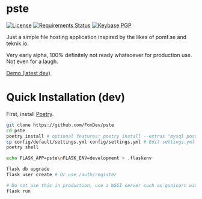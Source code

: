 # pste

[![License](https://img.shields.io/github/license/FoxDev/pste.svg)](https://www.gnu.org/licenses/gpl.txt)
[![Requirements Status](https://requires.io/github/FoxDev/pste/requirements.svg?branch=dev)](https://requires.io/github/TheReverend403/gentoogram-bot/requirements/?branch=master)
[![Keybase PGP](https://img.shields.io/keybase/pgp/TheReverend403.svg)](https://keybase.io/thereverend403)

Just a simple file hosting application inspired by the likes of pomf.se and teknik.io.

Very early alpha, 100% definitely not ready whatsoever for production use. Not even for a laugh.

[Demo (latest dev)](https://dev.pste.pw)

# Quick Installation (dev)

First, install [Poetry](https://poetry.eustace.io/).

```sh
git clone https://github.com/FoxDev/pste
cd pste
poetry install # optional features: poetry install --extras "mysql postgresql gunicorn sentry"
cp config/default/settings.yml config/settings.yml # Edit settings.yml
poetry shell

echo FLASK_APP=pste\nFLASK_ENV=development > .flaskenv

flask db upgrade
flask user create # Or use /auth/register

# Do not use this in production, use a WSGI server such as gunicorn with pste:create_app() as your entrypoint.
flask run
```
